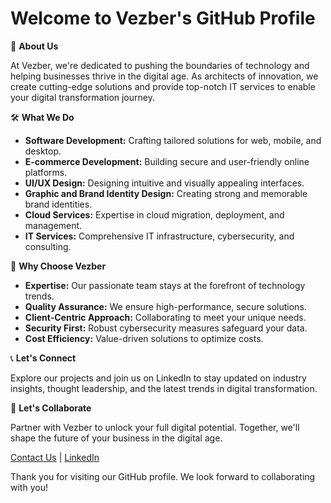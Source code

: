 # Welcome to Vezber's GitHub Profile

🚀 **About Us**

At Vezber, we're dedicated to pushing the boundaries of technology and helping businesses thrive in the digital age. As architects of innovation, we create cutting-edge solutions and provide top-notch IT services to enable your digital transformation journey.

🛠️ **What We Do**

- **Software Development:** Crafting tailored solutions for web, mobile, and desktop.
- **E-commerce Development:** Building secure and user-friendly online platforms.
- **UI/UX Design:** Designing intuitive and visually appealing interfaces.
- **Graphic and Brand Identity Design:** Creating strong and memorable brand identities.
- **Cloud Services:** Expertise in cloud migration, deployment, and management.
- **IT Services:** Comprehensive IT infrastructure, cybersecurity, and consulting.

🌟 **Why Choose Vezber**

- **Expertise:** Our passionate team stays at the forefront of technology trends.
- **Quality Assurance:** We ensure high-performance, secure solutions.
- **Client-Centric Approach:** Collaborating to meet your unique needs.
- **Security First:** Robust cybersecurity measures safeguard your data.
- **Cost Efficiency:** Value-driven solutions to optimize costs.

📞 **Let's Connect**

Explore our projects and join us on LinkedIn to stay updated on industry insights, thought leadership, and the latest trends in digital transformation.

🤝 **Let's Collaborate**

Partner with Vezber to unlock your full digital potential. Together, we'll shape the future of your business in the digital age.

[Contact Us](https://www.vezber.com/contact) | [LinkedIn](https://www.linkedin.com/company/vezber)

Thank you for visiting our GitHub profile. We look forward to collaborating with you!
